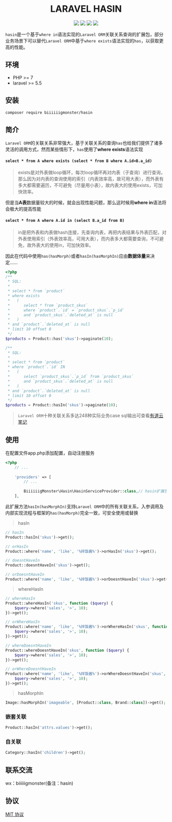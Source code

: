 <div align="center">

# LARAVEL HASIN

<p>
    <a href="https://github.com/biiiiiigmonster/hasin/blob/master/LICENSE"><img src="https://img.shields.io/badge/license-MIT-7389D8.svg?style=flat" ></a>
    <a href="https://github.com/biiiiiigmonster/hasin/releases" ><img src="https://img.shields.io/github/release/biiiiiigmonster/hasin.svg?color=4099DE" /></a> 
    <a href="https://packagist.org/packages/biiiiiigmonster/hasin"><img src="https://img.shields.io/packagist/dt/biiiiiigmonster/hasin.svg?color=" /></a> 
    <a><img src="https://img.shields.io/badge/php-7+-59a9f8.svg?style=flat" /></a> 
</p>

</div>

`hasin`是一个基于`where in`语法实现的`Laravel ORM`关联关系查询的扩展包，部分业务场景下可以替代`Laravel ORM`中基于`where exists`语法实现的`has`，以获取更高的性能。


## 环境

- PHP >= 7
- laravel >= 5.5


## 安装

```bash
composer require biiiiiigmonster/hasin
```

## 简介

`Laravel ORM`的关联关系非常强大，基于关联关系的查询`has`也给我们提供了诸多灵活的调用方式，然而某些情形下，`has`使用了**where exists**语法实现

#### `select * from A where exists (select * from B where A.id=B.a_id)`
> exists是对外表做loop循环，每次loop循环再对内表（子查询）进行查询，那么因为对内表的查询使用的索引（内表效率高，故可用大表），而外表有多大都需要遍历，不可避免（尽量用小表），故内表大的使用exists，可加快效率。

但是当**A表**数据量较大的时候，就会出现性能问题，那么这时候用**where in**语法将会极大的提高性能

#### `select * from A where A.id in (select B.a_id from B)`
> in是把外表和内表做hash连接，先查询内表，再把内表结果与外表匹配，对外表使用索引（外表效率高，可用大表），而内表多大都需要查询，不可避免，故外表大的使用in，可加快效率。

因此在代码中使用`has(hasMorph)`或者`hasIn(hasMorphIn)`应由**数据体量**来决定……

```php
<?php
/**
 * SQL:
 * 
 * select * from `product` 
 * where exists 
 *   ( 
 *      select * from `product_skus` 
 *      where `product`.`id` = `product_skus`.`p_id` 
 *      and `product_skus`.`deleted_at` is null 
 *   ) 
 * and `product`.`deleted_at` is null 
 * limit 10 offset 0
 */
$products = Product::has('skus')->paginate(10);

/**
 * SQL:
 * 
 * select * from `product` 
 * where `product`.`id` IN  
 *   ( 
 *      select `product_skus`.`p_id` from `product_skus` 
 *      and `product_skus`.`deleted_at` is null 
 *   ) 
 * and `product`.`deleted_at` is null 
 * limit 10 offset 0
 */
$products = Product::hasIn('skus')->paginate(10);
```

> `Laravel ORM`十种关联关系多达248种实际业务case sql输出可查看[有道云笔记](https://note.youdao.com/noteshare?id=882bfd7ccdf1370c55326a33333c6f62)

## 使用

在配置文件app.php添加配置，自动注册服务
```php
<?php
    // ...
    
    'providers' => [
        // ...
        
        BiiiiiigMonster\Hasin\HasinServiceProvider::class,// hasin扩展包引入
    ],
```
此扩展方法`hasIn(hasMorphIn)`支持`Laravel ORM`中的所有关联关系，入参调用及内部实现流程与框架的`has(hasMorph)`完全一致，可安全使用或替换

> hasIn

```php
// hasIn
Product::hasIn('skus')->get();

// orHasIn
Product::where('name', 'like', '%拌饭酱%')->orHasIn('skus')->get();

// doesntHaveIn
Product::doesntHaveIn('skus')->get();

// orDoesntHaveIn
Product::where('name', 'like', '%拌饭酱%')->orDoesntHaveIn('skus')->get();
```

> whereHasIn

```php
// whereHasIn
Product::whereHasIn('skus', function ($query) {
    $query->where('sales', '>', 10);
})->get();

// orWhereHasIn
Product::where('name', 'like', '%拌饭酱%')->orWhereHasIn('skus', function ($query) {
    $query->where('sales', '>', 10);
})->get();

// whereDoesntHaveIn
Product::whereDoesntHaveIn('skus', function ($query) {
    $query->where('sales', '>', 10);
})->get();

// orWhereDoesntHaveIn
Product::where('name', 'like', '%拌饭酱%')->orWhereDoesntHaveIn('skus', function ($query) {
    $query->where('sales', '>', 10);
})->get();
```

> hasMorphIn

```php
Image::hasMorphIn('imageable', [Product::class, Brand::class])->get();
```

### 嵌套关联

```php
Product::hasIn('attrs.values')->get();
```

### 自关联
```php
Category::hasIn('children')->get();
```

## 联系交流
wx：biiiiiigmonster(备注：hasin)

## 协议
[MIT 协议](LICENSE)
